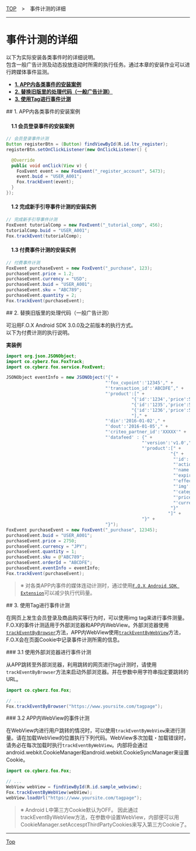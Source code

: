 [TOP](../../README.md)　>　事件计测的详细

---

# 事件计测的详细

以下为实际安装各类事件时的详细说明。<br>
包含一般广告计测及动态投放连动时所需的执行任务。通过本章的安装作业可以进行跨媒体事件监测。

* **[1. APP内各类事件的安装案例](#each_event_sample)**
* **[2. 替换旧版里的处理代码（一般广告计测）](#continuity)**
* **[3. 使用Tag进行事件计测](#track_by_tag)**

<div id="each_event_sample"></div>
## 1. APP内各类事件的安装案例

#### 　1.1 会员登录事件的安装案例

```java
// 会员登录事件计测
Button registerBtn = (Button) findViewById(R.id.ltv_register);
registerBtn.setOnClickListener(new OnClickListener() {

  @Override
  public void onClick(View v) {
    FoxEvent event = new FoxEvent("_register_account", 5473);
    event.buid = "USER_A001";
    Fox.trackEvent(event);
  }
});
```

#### 　1.2 完成新手引导事件计测的安装实例

```java
// 完成新手引导事件计测
FoxEvent tutorialComp = new FoxEvent("_tutorial_comp", 456);
tutorialComp.buid = "USER_A001";
Fox.trackEvent(tutorialComp);
```

#### 　1.3 付费事件计测的安装实例

```java
// 付费事件计测
FoxEvent purchaseEvent = new FoxEvent("_purchase", 123);
purchaseEvent.price = 1.2;
purchaseEvent.currency = "USD";
purchaseEvent.buid = "USER_A001";
purchaseEvent.sku = "ABC789";
purchaseEvent.quantity = 2;
Fox.trackEvent(purchaseEvent);
```

<div id="continuity"></div>
## 2. 替换旧版里的处理代码（一般广告计测）

可沿用F.O.X Android SDK 3.0.0及之前版本的执行方式。<br>
以下为付费计测的执行说明。

**実装例**

```java
import org.json.JSONObject;
import co.cyberz.fox.FoxTrack;
import co.cyberz.fox.service.FoxEvent;

JSONObject eventInfo = new JSONObject("{" +
                                      "'fox_cvpoint':'12345'," +
                                      "'transaction_id':'ABCDFE’," +
                                      "'product':[" +
                                                "{'id':'1234','price':550,'quantity':1}," +
                                                "{'id':'1235','price':550,'quantity':2}," +
                                                "{'id':'1236','price':550,'quantity':2}" +
                                                "]," +
                                      "'din':'2016-01-02'," +
                                      "'dout':'2016-01-05'," +
                                      "'criteo_partner_id':'XXXXX'" +
                                      "'datafeed' : {" +
                                                    "'version':'v1.0'," +
                                                    "'product':[" +
                                                               "{" +
                                                                "'id':'12345'" +
                                                                "'action':'U'" +
                                                                "'name':'icecreame'" +
                                                                "'expire':'2016-10-31'" +
                                                                "'effective':'2016-04-01'" +
                                                                "'img':'http://pngimg.com/upload/ice_cream_PNG5099.png'" +
                                                                "'category1':'food'" +
                                                                "'price':'2750'" +
                                                                "'currency':'JPY'"
                                                               "}"
                                                              "]" +
                                                    "}" +
                                      "}");
FoxEvent purchaseEvent = new FoxEvent("_purchase", 12345);
purchaseEvent.buid = "USER_A001";
purchaseEvent.price = 2750;
purchaseEvent.currency = "JPY";
purchaseEvent.quantity = 1;
purchaseEvent.sku = @"ABC789";
purchaseEvent.orderId = "ABCDFE";
purchaseEvent.eventInfo = eventInfo;
Fox.trackEvent(purchaseEvent);
```

> ※ 对各类APP内事件的媒体连动计测时，通过使用[`F.O.X Android SDK Extension`](https://github.com/cyber-z/fox-android-sdk-extension/blob/master/doc/lang/ja/README.md)可以减少执行代码量。

<div id="track_by_tag"></div>
## 3. 使用Tag进行事件计测

在网页上发生会员登录及商品购买等行为时，可以使用img tag来进行事件测量。
F.O.X的事件计测适用于外部浏览器和APP内WebView。外部浏览器使用[`trackEventByBrowser`](../sdk_api/README.md#fox)方法，APP内WebView使用[`trackEventByWebView`](../sdk_api/README.md#fox)方法，F.O.X会在页面Cookie中记录事件计测所需的信息。

<div id="track_by_browser"></div>
### 3.1 使用外部浏览器进行事件计测

从APP跳转至外部浏览器，利用跳转的网页进行tag计测时，请使用`trackEventByBrowser`方法来启动外部浏览器。并在参数中用字符串指定要跳转的URL。

```java
import co.cyberz.fox.Fox;

// ...
Fox.trackEventByBrowser("https://www.yoursite.com/tagpage");
```

<div id="track_by_webview"></div>
### 3.2 APP内WebView的事件计测

在WebView内进行用户跳转的情况时，可以使用`trackEventByWebView`来进行测量。请在加载WebView的位置执行下列代码。WebView多次加载・加载错误时，请务必在每次加载时执行`trackEventByWebView`。内部将会通过android.webkit.CookieManager和android.webkit.CookieSyncManager来设置Cookie。

```java
import co.cyberz.fox.Fox;

// ...
WebView webView = findViewById(R.id.sample_webview);
Fox.trackEventByWebView(webView);
webView.loadUrl("https://www.yoursite.com/tagpage");
```

> ※ Android L中第三方Cookie默认为OFF。 因此通过trackEventByWebView方法，在参数中设置WebView，内部便可以用CookieManager.setAccesptThirdPartyCookies来写入第三方Cookie了。

---
[Top](../../README.md)
